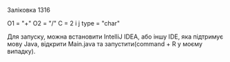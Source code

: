 Заліковка 1316

О1 = "+"
O2 = "/"
С = 2
i j type = "char"


Для запуску, можна встановити IntelliJ IDEA, або іншу IDE, яка підтримує мову Java, відкрити Main.java та запустити(command + R у моєму випадку).
